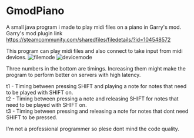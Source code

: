 # GmodPiano
A small java program i made to play midi files on a piano in Garry's mod.\
Garry's mod plugin link https://steamcommunity.com/sharedfiles/filedetails/?id=104548572

This program can play midi files and also connect to take input from midi devices.
![filemode](https://user-images.githubusercontent.com/18397628/110246748-812a5800-7f71-11eb-8c8a-19c8f8e1cce7.png)
![devicemode](https://user-images.githubusercontent.com/18397628/110246751-84254880-7f71-11eb-9c83-ba8b4f07126c.png)

Three numbers in the bottom are timings. Increasing them might make the program to perform better on servers with high latency.

t1 - Timing between pressing SHIFT and playing a note for notes that need to be played with SHIFT on.\
t2 - Timing between pressing a note and releasing SHIFT for notes that need to be played with SHIFT on.\
t3 - Timing between pressing and releasing a note for notes that dont need SHIFT to be pressed.

I'm not a professional programmer so plese dont mind the code quality.
